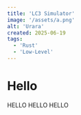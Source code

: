 ```yaml
---
title: 'LC3 Simulator'
image: '/assets/a.png'
alt: 'Urara'
created: 2025-06-19
tags:
  - 'Rust'
  - 'Low-Level'
---
```

# Hello
HELLO HELLO HELLO


